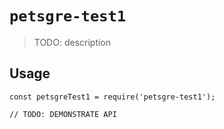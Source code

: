 # `petsgre-test1`

> TODO: description

## Usage

```
const petsgreTest1 = require('petsgre-test1');

// TODO: DEMONSTRATE API
```
